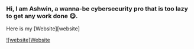 ### Hi, I am Ashwin, a wanna-be cybersecurity pro that is too lazy to get any work done 😋.

Here is my [Website][website]



[![website]Website](https://ashwinbelbase.com.np)
